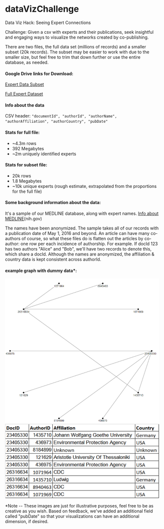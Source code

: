 # dataVizChallenge
Data Viz Hack: Seeing Expert Connections

Challenge: Given a csv with experts and their publications, seek insightful and engaging ways to visualize the networks created by co-publishing.


There are two files, the full data set (millions of records) and a smaller subset (20k records). The subset may be easier to work with due to the smaller size, but feel free to trim that down further or use the entire database, as needed.

#### Google Drive links for Download:

[Expert Data Subset](https://drive.google.com/file/d/0B-EV3iSjaYwLYVFhYUcwYXE5ZW8/view?usp=sharing)


[Full Expert Dataset](https://drive.google.com/file/d/0B-EV3iSjaYwLMDZCamhubmJueEE/view?usp=sharing)


#### Info about the data

CSV header: `"documentId", "authorId", "authorName", "authorAffiliation", "authorCountry", "pubDate"`

#### Stats for full file: 
- ~4.3m rows
- 392 Megabytes
- ~2m uniquely identified experts

#### Stats for subset file:
- 20k rows
- 1.8 Megabytes 
- ~10k unique experts (rough estimate, extrapolated from the proportions for the full file)


#### Some background information about the data:
It's a sample of our MEDLINE database, along with expert names.  [Info about MEDLINE](https://www.nlm.nih.gov/pubs/factsheets/medline.html)(nih.gov)


The names have been anonymized. The sample takes all of our records with a publication date of May 1, 2016 and beyond. An article can have many co-authors of course, so what these files do is flatten out the articles by co-author: one row per each incidence of authorship. For example. If docId 123 has two authors "Alice" and "Bob",  we'll have two records to denote this, which share a docId. Although the names are anonymized, the affiliation & country  data is kept consistent across authorId.








#### example graph with dummy data*:

![Alt text](pics/example_graph.png?raw=true "Title")
![Alt text](pics/example_table.png?raw=true "Title")


*Note -- These images are just for illustrative purposes, feel free to be as creative as you wish. Based on feedback, we've added an additional field called "pubDate" so that your visualizations can have an additional dimension, if desired.



